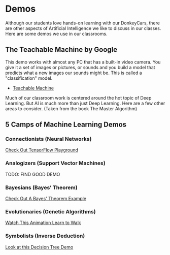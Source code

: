 # Demos

Although our students love hands-on learning with our DonkeyCars, there are other aspects of Artificial Intelligence we like to discuss in our classes.  Here are some demos we use in our classrooms.

## The Teachable Machine by Google

This demo works with almost any PC that has a built-in video camera.  You give it a set of images or pictures, or sounds and you build a model that predicts what a new images our sounds might be.  This is called a "classification" model.

* [Teachable Machine](https://teachablemachine.withgoogle.com/)

Much of our classroom work is centered around the hot topic of Deep Learning.  But AI is much more than just Deep Learning.  Here are a few other areas to consider.  (Taken from the book The Master Algorithm)

## 5 Camps of Machine Learning Demos

### Connectionists (Neural Networks)

[Check Out TensorFlow Playground](https://playground.tensorflow.org/)

### Analogizers (Support Vector Machines)
TODO: FIND GOOD DEMO

### Bayesians (Bayes’ Theorem)
[Check Out A Bayes' Theorem Example](https://allenkim67.github.io/bayes-demo/)

### Evolutionaries (Genetic Algorithms)
[Watch This Animation Learn to Walk](https://rednuht.org/genetic_walkers/)

### Symbolists (Inverse Deduction)
[Look at this Decision Tree Demo](http://www.r2d3.us/visual-intro-to-machine-learning-part-1/)


